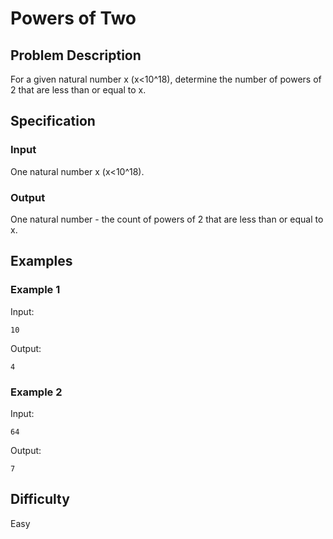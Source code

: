 # Powers of Two

## Problem Description

For a given natural number x (x<10^18), determine the number of powers of 2 that are less than or equal to x.

## Specification

### Input
One natural number x (x<10^18).

### Output
One natural number - the count of powers of 2 that are less than or equal to x.

## Examples

### Example 1

Input:
```
10
```

Output:
```
4
```

### Example 2

Input:
```
64
```

Output:
```
7
```

## Difficulty
Easy